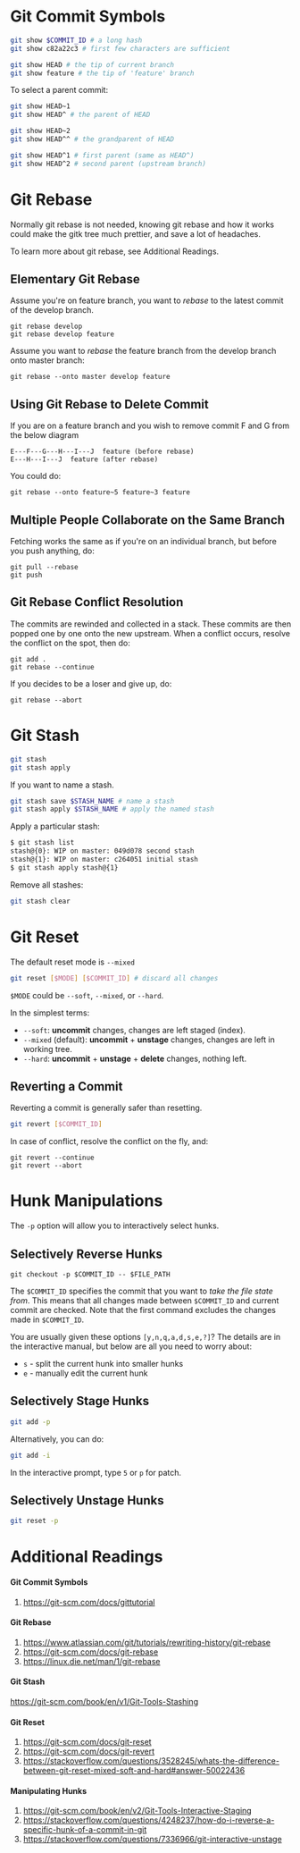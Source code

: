 # Git Commit Symbols

```bash
git show $COMMIT_ID # a long hash
git show c82a22c3 # first few characters are sufficient

git show HEAD # the tip of current branch
git show feature # the tip of 'feature' branch
```
To select a parent commit:
```bash
git show HEAD~1
git show HEAD^ # the parent of HEAD

git show HEAD~2
git show HEAD^^ # the grandparent of HEAD

git show HEAD^1 # first parent (same as HEAD^)
git show HEAD^2 # second parent (upstream branch)
```

# Git Rebase
Normally git rebase is not needed, knowing git rebase and how it works could make the gitk tree much prettier, and save a lot of headaches.

To learn more about git rebase, see Additional Readings.

## Elementary Git Rebase
Assume you're on feature branch, you want to _rebase_ to the latest commit of the develop branch.
```
git rebase develop
git rebase develop feature
```
Assume you want to _rebase_ the feature branch from the develop branch onto master branch:
```
git rebase --onto master develop feature
```

## Using Git Rebase to Delete Commit
If you are on a feature branch and you wish to remove commit F and G from the below diagram
```
E---F---G---H---I---J  feature (before rebase)
E---H---I---J  feature (after rebase)
```
You could do:
```git
git rebase --onto feature~5 feature~3 feature
```

## Multiple People Collaborate on the Same Branch
Fetching works the same as if you're on an individual branch, but before you push anything, do:
```
git pull --rebase
git push
```

## Git Rebase Conflict Resolution
The commits are rewinded and collected in a stack. These commits are then popped one by one onto the new upstream. When a conflict occurs, resolve the conflict on the spot, then do:
```
git add .
git rebase --continue
```
If you decides to be a loser and give up, do:
```
git rebase --abort
```

# Git Stash
```bash
git stash
git stash apply
```
If you want to name a stash.
```bash
git stash save $STASH_NAME # name a stash
git stash apply $STASH_NAME # apply the named stash
```
Apply a particular stash:
```bash
$ git stash list
stash@{0}: WIP on master: 049d078 second stash
stash@{1}: WIP on master: c264051 initial stash
$ git stash apply stash@{1}
```
Remove all stashes:
```bash
git stash clear
```

# Git Reset
The default reset mode is `--mixed`
```bash
git reset [$MODE] [$COMMIT_ID] # discard all changes
```
`$MODE` could be `--soft`, `--mixed`, or `--hard`.

In the simplest terms:
* `--soft`: **uncommit** changes, changes are left staged (index).
* `--mixed` (default): **uncommit** + **unstage** changes, changes are left in working tree.
* `--hard`: **uncommit** + **unstage** + **delete** changes, nothing left.

## Reverting a Commit
Reverting a commit is generally safer than resetting.
```bash
git revert [$COMMIT_ID] 
```
In case of conflict, resolve the conflict on the fly, and:
```
git revert --continue
git revert --abort
```

# Hunk Manipulations

The `-p` option will allow you to interactively select hunks. 

## Selectively Reverse Hunks
```
git checkout -p $COMMIT_ID -- $FILE_PATH
```
The `$COMMIT_ID` specifies the commit that you want to *take the file state from*. This means that all changes made between `$COMMIT_ID` and current commit are checked. Note that the first command excludes the changes made in `$COMMIT_ID`.

You are usually given these options `[y,n,q,a,d,s,e,?]`? The details are in the interactive manual, but below are all you need to worry about:
- `s` - split the current hunk into smaller hunks
- `e` - manually edit the current hunk

## Selectively Stage Hunks
```bash
git add -p
```
Alternatively, you can do:
```bash
git add -i
```
In the interactive prompt, type `5` or `p` for patch. 

## Selectively Unstage Hunks
```bash
git reset -p
```

# Additional Readings
#### Git Commit Symbols
1. https://git-scm.com/docs/gittutorial
#### Git Rebase
1. https://www.atlassian.com/git/tutorials/rewriting-history/git-rebase
2. https://git-scm.com/docs/git-rebase
3. https://linux.die.net/man/1/git-rebase

#### Git Stash
https://git-scm.com/book/en/v1/Git-Tools-Stashing

#### Git Reset
1. https://git-scm.com/docs/git-reset
2. https://git-scm.com/docs/git-revert
3. https://stackoverflow.com/questions/3528245/whats-the-difference-between-git-reset-mixed-soft-and-hard#answer-50022436

#### Manipulating Hunks
1. https://git-scm.com/book/en/v2/Git-Tools-Interactive-Staging
2. https://stackoverflow.com/questions/4248237/how-do-i-reverse-a-specific-hunk-of-a-commit-in-git
3. https://stackoverflow.com/questions/7336966/git-interactive-unstage 
